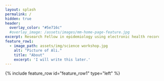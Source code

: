 ```yaml
---
layout: splash
permalink: /
hidden: true
header:
  overlay_color: "#5e716c"
  #overlay_image: /assets/images/mm-home-page-feature.jpg
excerpt: Research Fellow in epidemiology using electronic health records
feature_row1:
  - image_path: assets/img/science workshop.jpg
    alt: "Picture of Ali."
    title: "About"
    excerpt: 'I will write this later.'
---
```


{% include feature_row id="feature_row1" type="left" %}